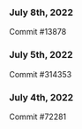 ### July 8th, 2022

Commit #13878

### July 5th, 2022

Commit #314353


### July 4th, 2022

Commit #72281
